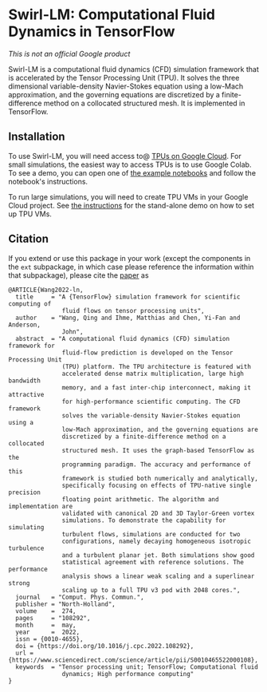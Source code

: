 # Swirl-LM: Computational Fluid Dynamics in TensorFlow
*This is not an official Google product*

Swirl-LM is a computational fluid dynamics (CFD) simulation framework that is
accelerated by the Tensor Processing Unit (TPU). It solves the three dimensional
variable-density Navier-Stokes equation using a low-Mach approximation, and the
governing equations are discretized by a finite-difference method on a
collocated structured mesh. It is implemented in TensorFlow.

## Installation

To use Swirl-LM, you will need access to@
[TPUs on Google Cloud](https://cloud.google.com/tpu/docs/tpus).
For small simulations, the easiest way to access TPUs is to use Google Colab. To
see a demo, you can open one of
[the example notebooks](https://github.com/google-research/swirl-lm/tree/main/swirl_lm/example)
and follow the notebook's instructions.

To run large simulations, you will need to create TPU VMs in your Google Cloud
project. See
[the instructions](https://github.com/google-research/swirl-lm/tree/main/swirl_lm/example/tgv)
for the stand-alone demo on how to set up TPU VMs.

## Citation

If you extend or use this package in your work (except the components in the
`ext`  subpackage, in which case please reference the information within that
subpackage), please cite the
[paper](https://www.sciencedirect.com/science/article/abs/pii/S0010465522000108)
as

```
@ARTICLE{Wang2022-ln,
  title     = "A {TensorFlow} simulation framework for scientific computing of
               fluid flows on tensor processing units",
  author    = "Wang, Qing and Ihme, Matthias and Chen, Yi-Fan and Anderson,
               John",
  abstract  = "A computational fluid dynamics (CFD) simulation framework for
               fluid-flow prediction is developed on the Tensor Processing Unit
               (TPU) platform. The TPU architecture is featured with
               accelerated dense matrix multiplication, large high bandwidth
               memory, and a fast inter-chip interconnect, making it attractive
               for high-performance scientific computing. The CFD framework
               solves the variable-density Navier-Stokes equation using a
               low-Mach approximation, and the governing equations are
               discretized by a finite-difference method on a collocated
               structured mesh. It uses the graph-based TensorFlow as the
               programming paradigm. The accuracy and performance of this
               framework is studied both numerically and analytically,
               specifically focusing on effects of TPU-native single precision
               floating point arithmetic. The algorithm and implementation are
               validated with canonical 2D and 3D Taylor-Green vortex
               simulations. To demonstrate the capability for simulating
               turbulent flows, simulations are conducted for two
               configurations, namely decaying homogeneous isotropic turbulence
               and a turbulent planar jet. Both simulations show good
               statistical agreement with reference solutions. The performance
               analysis shows a linear weak scaling and a superlinear strong
               scaling up to a full TPU v3 pod with 2048 cores.",
  journal   = "Comput. Phys. Commun.",
  publisher = "North-Holland",
  volume    =  274,
  pages     = "108292",
  month     =  may,
  year      =  2022,
  issn = {0010-4655},
  doi = {https://doi.org/10.1016/j.cpc.2022.108292},
  url = {https://www.sciencedirect.com/science/article/pii/S0010465522000108},
  keywords  = "Tensor processing unit; TensorFlow; Computational fluid
               dynamics; High performance computing"
}

```
